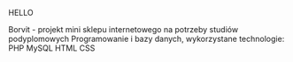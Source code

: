 HELLO

Borvit - projekt mini sklepu internetowego na potrzeby studiów podyplomowych Programowanie i bazy danych, wykorzystane technologie: PHP MySQL HTML CSS
